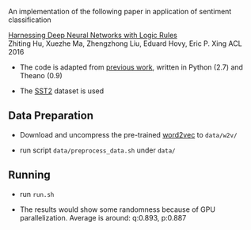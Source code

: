 An implementation of the following paper in application of sentiment classification

[Harnessing Deep Neural Networks with Logic Rules](https://arxiv.org/abs/1603.06318)  
Zhiting Hu, Xuezhe Ma, Zhengzhong Liu, Eduard Hovy, Eric P. Xing ACL 2016  

  * The code is adapted from [previous work](https://github.com/yoonkim/CNN_sentence), written in Python (2.7) and Theano (0.9)

  * The [SST2](http://nlp.stanford.edu/sentiment/treebank.html) dataset is used

## Data Preparation ##

  * Download and uncompress the pre-trained [word2vec](https://drive.google.com/file/d/0B7XkCwpI5KDYNlNUTTlSS21pQmM/edit) to `data/w2v/`

  * run script `data/preprocess_data.sh` under `data/`

## Running ##

  * run `run.sh`

  * The results would show some randomness because of GPU parallelization. Average is around: q:0.893, p:0.887
